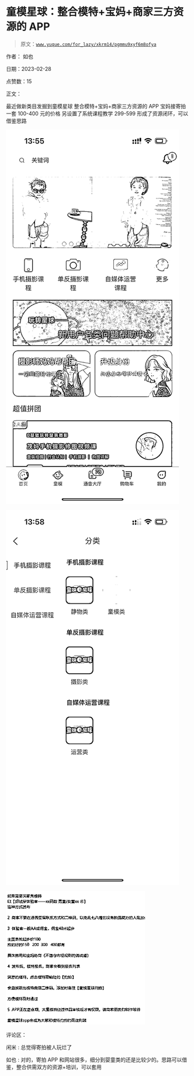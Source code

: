 # 童模星球：整合模特+宝妈+商家三方资源的 APP

> 原文：[`www.yuque.com/for_lazy/xkrm14/pgmmu9xyf6m8ofya`](https://www.yuque.com/for_lazy/xkrm14/pgmmu9xyf6m8ofya)



作者： 如也 

日期：2023-02-28 

点赞数：15 

正文： 

最近做新类目发掘到童模星球 整合模特+宝妈+商家三方资源的 APP 宝妈接寄拍一套 100-400 元的价格 另设置了系统课程教学 299-599 形成了资源闭环，可以借鉴思路 

![](img/162986bd1032961992040bff06f1bd72.png)  

![](img/1a8556b11eee6c2a7afa8b98a32cffd5.png)  

![](img/e0e640aad2b3d35cacacec72bf1fc319.png)  

评论区： 

闲米 : 总觉得寄拍被人玩烂了 

如也 : 对的，寄拍 APP 和网站很多，细分到婴童类的还是比较少的。思路可以借鉴，整合供需双方的资源+培训，可以套用 

